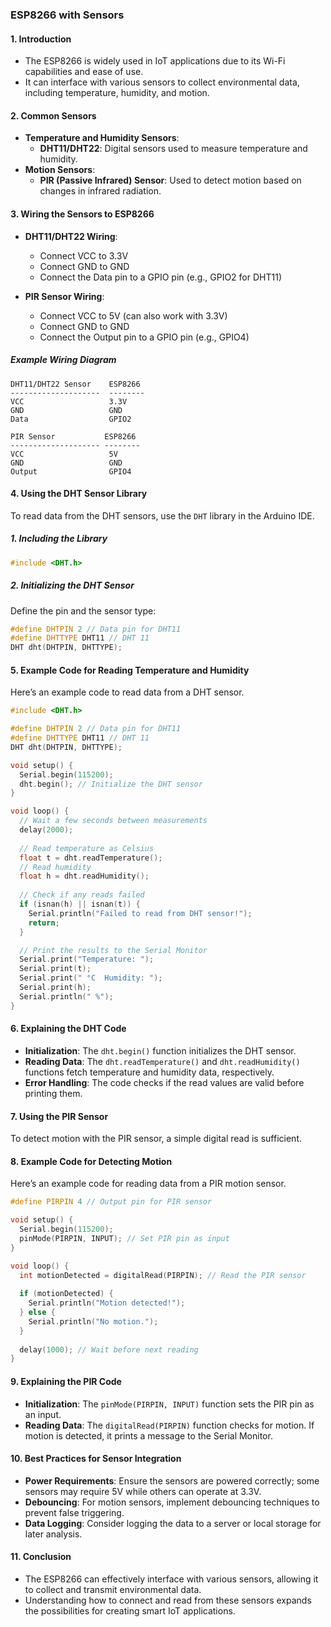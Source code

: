 ### **ESP8266 with Sensors**

#### 1. **Introduction**
- The ESP8266 is widely used in IoT applications due to its Wi-Fi capabilities and ease of use.
- It can interface with various sensors to collect environmental data, including temperature, humidity, and motion.

#### 2. **Common Sensors**
- **Temperature and Humidity Sensors**: 
  - **DHT11/DHT22**: Digital sensors used to measure temperature and humidity.
- **Motion Sensors**:
  - **PIR (Passive Infrared) Sensor**: Used to detect motion based on changes in infrared radiation.

#### 3. **Wiring the Sensors to ESP8266**
- **DHT11/DHT22 Wiring**:
  - Connect VCC to 3.3V
  - Connect GND to GND
  - Connect the Data pin to a GPIO pin (e.g., GPIO2 for DHT11)
  
- **PIR Sensor Wiring**:
  - Connect VCC to 5V (can also work with 3.3V)
  - Connect GND to GND
  - Connect the Output pin to a GPIO pin (e.g., GPIO4)

##### Example Wiring Diagram
```
DHT11/DHT22 Sensor    ESP8266
--------------------  --------
VCC                   3.3V
GND                   GND
Data                  GPIO2

PIR Sensor           ESP8266
-------------------- --------
VCC                   5V
GND                   GND
Output                GPIO4
```

#### 4. **Using the DHT Sensor Library**
To read data from the DHT sensors, use the `DHT` library in the Arduino IDE.

##### 1. **Including the Library**
```cpp
#include <DHT.h>
```

##### 2. **Initializing the DHT Sensor**
Define the pin and the sensor type:
```cpp
#define DHTPIN 2 // Data pin for DHT11
#define DHTTYPE DHT11 // DHT 11
DHT dht(DHTPIN, DHTTYPE);
```

#### 5. **Example Code for Reading Temperature and Humidity**
Here’s an example code to read data from a DHT sensor.

```cpp
#include <DHT.h>

#define DHTPIN 2 // Data pin for DHT11
#define DHTTYPE DHT11 // DHT 11
DHT dht(DHTPIN, DHTTYPE);

void setup() {
  Serial.begin(115200);
  dht.begin(); // Initialize the DHT sensor
}

void loop() {
  // Wait a few seconds between measurements
  delay(2000);
  
  // Read temperature as Celsius
  float t = dht.readTemperature();
  // Read humidity
  float h = dht.readHumidity();
  
  // Check if any reads failed
  if (isnan(h) || isnan(t)) {
    Serial.println("Failed to read from DHT sensor!");
    return;
  }

  // Print the results to the Serial Monitor
  Serial.print("Temperature: ");
  Serial.print(t);
  Serial.print(" °C  Humidity: ");
  Serial.print(h);
  Serial.println(" %");
}
```

#### 6. **Explaining the DHT Code**
- **Initialization**: The `dht.begin()` function initializes the DHT sensor.
- **Reading Data**: The `dht.readTemperature()` and `dht.readHumidity()` functions fetch temperature and humidity data, respectively.
- **Error Handling**: The code checks if the read values are valid before printing them.

#### 7. **Using the PIR Sensor**
To detect motion with the PIR sensor, a simple digital read is sufficient.

#### 8. **Example Code for Detecting Motion**
Here’s an example code for reading data from a PIR motion sensor.

```cpp
#define PIRPIN 4 // Output pin for PIR sensor

void setup() {
  Serial.begin(115200);
  pinMode(PIRPIN, INPUT); // Set PIR pin as input
}

void loop() {
  int motionDetected = digitalRead(PIRPIN); // Read the PIR sensor
  
  if (motionDetected) {
    Serial.println("Motion detected!");
  } else {
    Serial.println("No motion.");
  }
  
  delay(1000); // Wait before next reading
}
```

#### 9. **Explaining the PIR Code**
- **Initialization**: The `pinMode(PIRPIN, INPUT)` function sets the PIR pin as an input.
- **Reading Data**: The `digitalRead(PIRPIN)` function checks for motion. If motion is detected, it prints a message to the Serial Monitor.

#### 10. **Best Practices for Sensor Integration**
- **Power Requirements**: Ensure the sensors are powered correctly; some sensors may require 5V while others can operate at 3.3V.
- **Debouncing**: For motion sensors, implement debouncing techniques to prevent false triggering.
- **Data Logging**: Consider logging the data to a server or local storage for later analysis.

#### 11. **Conclusion**
- The ESP8266 can effectively interface with various sensors, allowing it to collect and transmit environmental data.
- Understanding how to connect and read from these sensors expands the possibilities for creating smart IoT applications.
